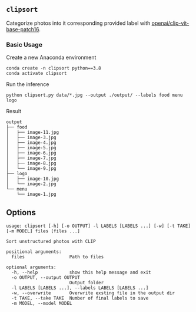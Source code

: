 ## `clipsort`

Categorize photos into it corresponding provided label with [openai/clip-vit-base-patch16](https://huggingface.co/openai/clip-vit-base-patch16).

### Basic Usage

Create a new Anaconda environment

```shell
conda create -n clipsort python==3.8
conda activate clipsort
```

Run the inference

```shell
python clipsort.py data/*.jpg --output ./output/ --labels food menu logo
```

Result

```
output
├── food
│   ├── image-11.jpg
│   ├── image-3.jpg
│   ├── image-4.jpg
│   ├── image-5.jpg
│   ├── image-6.jpg
│   ├── image-7.jpg
│   ├── image-8.jpg
│   └── image-9.jpg
├── logo
│   ├── image-10.jpg
│   └── image-2.jpg
└── menu
    └── image-1.jpg
```


## Options

```
usage: clipsort [-h] [-o OUTPUT] -l LABELS [LABELS ...] [-w] [-t TAKE] [-m MODEL] files [files ...]

Sort unstructured photos with CLIP

positional arguments:
  files                 Path to files

optional arguments:
  -h, --help            show this help message and exit
  -o OUTPUT, --output OUTPUT
                        Output folder
  -l LABELS [LABELS ...], --labels LABELS [LABELS ...]
  -w, --overwrite       Overwrite exsting file in the output dir
  -t TAKE, --take TAKE  Number of final labels to save
  -m MODEL, --model MODEL
```